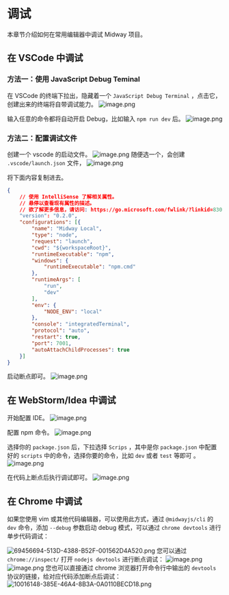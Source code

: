 # 调试

本章节介绍如何在常用编辑器中调试 Midway 项目。

## 在 VSCode 中调试

### 方法一：使用 JavaScript Debug Teminal

在 VSCode 的终端下拉出，隐藏着一个 `JavaScript Debug Terminal` ，点击它，创建出来的终端将自带调试能力。
![image.png](https://img.alicdn.com/imgextra/i1/O1CN01HWzQEu1cQ6C7q9OYh_!!6000000003594-2-tps-1030-364.png)

输入任意的命令都将自动开启 Debug，比如输入 `npm run dev` 后。
![image.png](https://img.alicdn.com/imgextra/i2/O1CN01nnkbOQ1YN79M1svVV_!!6000000003046-2-tps-1500-570.png)



### 方法二：配置调试文件

创建一个 vscode 的启动文件。
![image.png](https://img.alicdn.com/imgextra/i3/O1CN01WzgZwN23WVMLYP4Xs_!!6000000007263-2-tps-645-344.png)
随便选一个，会创建  `.vscode/launch.json` 文件，
![image.png](https://img.alicdn.com/imgextra/i1/O1CN01pP7ntf1HRNMmTeGBT_!!6000000000754-2-tps-655-231.png)


将下面内容复制进去。

```json
{
    // 使用 IntelliSense 了解相关属性。 
    // 悬停以查看现有属性的描述。
    // 欲了解更多信息，请访问: https://go.microsoft.com/fwlink/?linkid=830387
    "version": "0.2.0",
    "configurations": [{
        "name": "Midway Local",
        "type": "node",
        "request": "launch",
        "cwd": "${workspaceRoot}",
        "runtimeExecutable": "npm",
        "windows": {
            "runtimeExecutable": "npm.cmd"
        },
        "runtimeArgs": [
            "run",
            "dev"
        ],
        "env": {
            "NODE_ENV": "local"
        },
        "console": "integratedTerminal",
        "protocol": "auto",
        "restart": true,
        "port": 7001,
        "autoAttachChildProcesses": true
    }]
}

```

启动断点即可。
![image.png](https://img.alicdn.com/imgextra/i3/O1CN01AGHSI51zZvrKgS9xx_!!6000000006729-2-tps-1470-1020.png)



## 在 WebStorm/Idea 中调试

开始配置 IDE。
![image.png](https://img.alicdn.com/imgextra/i1/O1CN01bmrjiW1frz9dLpdEZ_!!6000000004061-2-tps-1110-692.png)

配置 npm 命令。
![image.png](https://img.alicdn.com/imgextra/i1/O1CN01e4yJnU1QT3MOImlpR_!!6000000001976-2-tps-620-946.png)

选择你的 `package.json` 后，下拉选择 `Scrips` ，其中是你 `package.json` 中配置好的 `scripts` 中的命令，选择你要的命令，比如 `dev` 或者 `test` 等即可 。
![image.png](https://img.alicdn.com/imgextra/i2/O1CN01DBqmwD1rtbwqpuQZe_!!6000000005689-2-tps-1500-1017.png)

在代码上断点后执行调试即可。
![image.png](https://img.alicdn.com/imgextra/i1/O1CN01sGzfeH1iLPpzSIWSg_!!6000000004396-2-tps-1327-907.png)



## 在 Chrome 中调试

如果您使用 vim 或其他代码编辑器，可以使用此方式，通过 `@midwayjs/cli` 的 `dev` 命令，添加 `--debug` 参数启动 debug 模式，可以通过 `chrome devtools` 进行单步代码调试：

![69456694-513D-4388-B52F-001562D4A520.png](https://img.alicdn.com/imgextra/i1/O1CN01jovior1pQBGiH8ao3_!!6000000005354-2-tps-1462-633.png)
您可以通过 `chrome://inspect/` 打开 `nodejs devtools` 进行断点调试：
![image.png](https://img.alicdn.com/imgextra/i4/O1CN01ntvZ5j28wDfyG5Gpe_!!6000000007996-2-tps-1464-708.png)
![image.png](https://img.alicdn.com/imgextra/i1/O1CN010Jpz2O1lp8NrFFK57_!!6000000004867-2-tps-1500-842.png)
您也可以直接通过 chrome 浏览器打开命令行中输出的 `devtools` 协议的链接，给对应代码添加断点后调试：
![10016148-385E-46A4-8B3A-0A0110BECD18.png](https://img.alicdn.com/imgextra/i1/O1CN01jOAX0U1Ggey4FsGnw_!!6000000000652-2-tps-1474-487.png)

